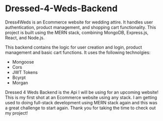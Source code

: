 # Dressed-4-Weds-Backend

Dress4Weds is an Ecommerce website for wedding attire. It handles user authentication, product management, and shopping cart functionality. This project is built using the MERN stack, combining MongoDB, Express.js, React, and Node.js.

This backend contains the logic for user creation and login, product management and basic cart functions. It uses the following technolgies:

- Mongoose
- Cors
- JWT Tokens
- Bcyrpt
- Morgan

Dressed 4 Weds Backend is the Api I will be using for an upcoming website! This is my first shot at an Ecommerce website using any stack. I am getting used to doing full-stack development using MERN stack again and this was a great challenge to start again. Thank you for taking the time to check out my project!
